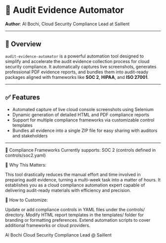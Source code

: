 # 🧾 Audit Evidence Automator

**Author**: Al Bochi, Cloud Security Compliance Lead at Saillent

---

## 📌 Overview

`audit-evidence-automator` is a powerful automation tool designed to simplify and accelerate the audit evidence collection process for cloud security compliance. It automatically captures live screenshots, generates professional PDF evidence reports, and bundles them into audit-ready packages aligned with frameworks like **SOC 2**, **HIPAA**, and **ISO 27001**.

---

## ✅ Features

- Automated capture of live cloud console screenshots using Selenium  
- Dynamic generation of detailed HTML and PDF compliance reports  
- Support for multiple compliance frameworks via customizable control templates  
- Bundles all evidence into a single ZIP file for easy sharing with auditors and stakeholders  

---

📖 Compliance Frameworks
Currently supports:
SOC 2 (controls defined in controls/soc2.yaml)

🎯 Why This Matters:

This tool drastically reduces the manual effort and time involved in preparing audit evidence, turning a multi-week task into a matter of hours. It establishes you as a cloud compliance automation expert capable of delivering audit-ready materials with efficiency and precision.

📌 How to Customize:

Update or add compliance controls in YAML files under the controls/ directory.
Modify HTML report templates in the templates/ folder for branding or formatting preferences.
Extend automation scripts to cover additional frameworks or cloud providers.


Al Bochi
Cloud Security Compliance Lead @ Saillent
